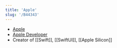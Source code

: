 ```yaml
---
title: 'Apple'
slug: '/B44343'
---
```


- [Apple](https://apple.com)
- [Apple Developer](https://developer.apple.com)
- Creator of [[Swift]], [[SwiftUI]], [[Apple Silicon]]
